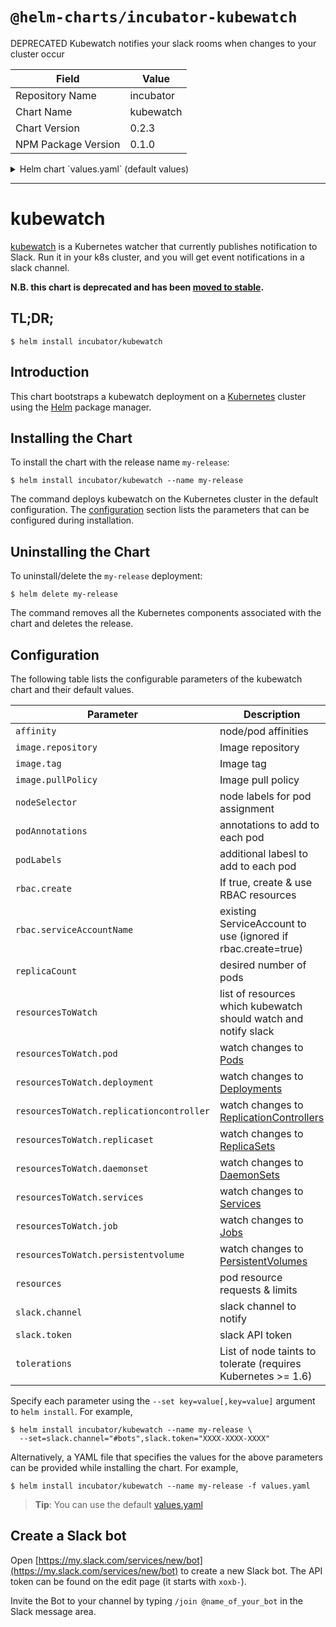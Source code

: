 # `@helm-charts/incubator-kubewatch`

DEPRECATED Kubewatch notifies your slack rooms when changes to your cluster occur

| Field               | Value     |
| ------------------- | --------- |
| Repository Name     | incubator |
| Chart Name          | kubewatch |
| Chart Version       | 0.2.3     |
| NPM Package Version | 0.1.0     |

<details>

<summary>Helm chart `values.yaml` (default values)</summary>

```yaml
slack:
  # Slack channel to notify
  channel: 'XXXX'

  # Slack bots token. Create using: https://my.slack.com/services/new/bot
  # and invite the bot to your channel using: /join @botname
  token: 'XXXX'

# Resources to watch
resourcesToWatch:
  deployment: true
  replicationcontroller: false
  replicaset: false
  daemonset: false
  services: false
  pod: true
  job: false
  persistentvolume: false

image:
  repository: 'tuna/kubewatch'
  tag: 'v0.0.3'
  pullPolicy: 'IfNotPresent'

rbac:
  # If true, create & use RBAC resources
  #
  create: false

  # Ignored if rbac.create is true
  #
  serviceAccountName: default

resources:
  {}
  # limits:
  #   cpu: 100m
  #   memory: 300Mi
  # requests:
  #   cpu: 100m
  #   memory: 300Mi

# Affinity for pod assignment
# Ref: https://kubernetes.io/docs/concepts/configuration/assign-pod-node/#affinity-and-anti-affinity
# affinity: {}

# Tolerations for pod assignment
# Ref: https://kubernetes.io/docs/concepts/configuration/taint-and-toleration/
tolerations: []

# Node labels for pod assignment
# Ref: https://kubernetes.io/docs/user-guide/node-selection/
nodeSelector: {}

podAnnotations: {}
podLabels: {}
replicaCount: 1
```

</details>

---

# kubewatch

[kubewatch](https://github.com/skippbox/kubewatch) is a Kubernetes watcher that currently publishes notification to Slack. Run it in your k8s cluster, and you will get event notifications in a slack channel.

**N.B. this chart is deprecated and has been [moved to stable](../../stable/kubewatch).**

## TL;DR;

```console
$ helm install incubator/kubewatch
```

## Introduction

This chart bootstraps a kubewatch deployment on a [Kubernetes](http://kubernetes.io) cluster using the [Helm](https://helm.sh) package manager.

## Installing the Chart

To install the chart with the release name `my-release`:

```console
$ helm install incubator/kubewatch --name my-release
```

The command deploys kubewatch on the Kubernetes cluster in the default configuration. The [configuration](#configuration) section lists the parameters that can be configured during installation.

## Uninstalling the Chart

To uninstall/delete the `my-release` deployment:

```console
$ helm delete my-release
```

The command removes all the Kubernetes components associated with the chart and deletes the release.

## Configuration

The following table lists the configurable parameters of the kubewatch chart and their default values.

| Parameter                                | Description                                                                                                                 | Default                         |
| ---------------------------------------- | --------------------------------------------------------------------------------------------------------------------------- | ------------------------------- |
| `affinity`                               | node/pod affinities                                                                                                         | None                            |
| `image.repository`                       | Image repository                                                                                                            | `tuna/kubewatch`                |
| `image.tag`                              | Image tag                                                                                                                   | `v0.0.3`                        |
| `image.pullPolicy`                       | Image pull policy                                                                                                           | `IfNotPresent`                  |
| `nodeSelector`                           | node labels for pod assignment                                                                                              | `{}`                            |
| `podAnnotations`                         | annotations to add to each pod                                                                                              | `{}`                            |
| `podLabels`                              | additional labesl to add to each pod                                                                                        | `{}`                            |
| `rbac.create`                            | If true, create & use RBAC resources                                                                                        | `false`                         |
| `rbac.serviceAccountName`                | existing ServiceAccount to use (ignored if rbac.create=true)                                                                | `default`                       |
| `replicaCount`                           | desired number of pods                                                                                                      | `1`                             |
| `resourcesToWatch`                       | list of resources which kubewatch should watch and notify slack                                                             | `{pod: true, deployment: true}` |
| `resourcesToWatch.pod`                   | watch changes to [Pods](https://kubernetes.io/docs/concepts/workloads/pods/pod-overview/)                                   | `true`                          |
| `resourcesToWatch.deployment`            | watch changes to [Deployments](https://kubernetes.io/docs/concepts/workloads/controllers/deployment/)                       | `true`                          |
| `resourcesToWatch.replicationcontroller` | watch changes to [ReplicationControllers](https://kubernetes.io/docs/concepts/workloads/controllers/replicationcontroller/) | `false`                         |
| `resourcesToWatch.replicaset`            | watch changes to [ReplicaSets](https://kubernetes.io/docs/concepts/workloads/controllers/replicaset/)                       | `false`                         |
| `resourcesToWatch.daemonset`             | watch changes to [DaemonSets](https://kubernetes.io/docs/concepts/workloads/controllers/daemonset/)                         | `false`                         |
| `resourcesToWatch.services`              | watch changes to [Services](https://kubernetes.io/docs/concepts/services-networking/service/)                               | `false`                         |
| `resourcesToWatch.job`                   | watch changes to [Jobs](https://kubernetes.io/docs/concepts/workloads/controllers/jobs-run-to-completion/)                  | `false`                         |
| `resourcesToWatch.persistentvolume`      | watch changes to [PersistentVolumes](https://kubernetes.io/docs/concepts/storage/persistent-volumes/)                       | `false`                         |
| `resources`                              | pod resource requests & limits                                                                                              | `{}`                            |
| `slack.channel`                          | slack channel to notify                                                                                                     | `""`                            |
| `slack.token`                            | slack API token                                                                                                             | `""`                            |
| `tolerations`                            | List of node taints to tolerate (requires Kubernetes >= 1.6)                                                                | `[]`                            |

Specify each parameter using the `--set key=value[,key=value]` argument to `helm install`. For example,

```console
$ helm install incubator/kubewatch --name my-release \
  --set=slack.channel="#bots",slack.token="XXXX-XXXX-XXXX"
```

Alternatively, a YAML file that specifies the values for the above parameters can be provided while installing the chart. For example,

```console
$ helm install incubator/kubewatch --name my-release -f values.yaml
```

> **Tip**: You can use the default [values.yaml](values.yaml)

## Create a Slack bot

Open [https://my.slack.com/services/new/bot](https://my.slack.com/services/new/bot) to create a new Slack bot.
The API token can be found on the edit page (it starts with `xoxb-`).

Invite the Bot to your channel by typing `/join @name_of_your_bot` in the Slack message area.
